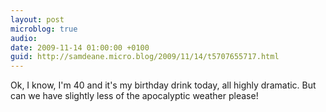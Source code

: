 ```yaml
---
layout: post
microblog: true
audio: 
date: 2009-11-14 01:00:00 +0100
guid: http://samdeane.micro.blog/2009/11/14/t5707655717.html
---
```

Ok, I know, I'm 40 and it's my birthday drink today, all highly dramatic. But can we have slightly less of the apocalyptic weather please!
